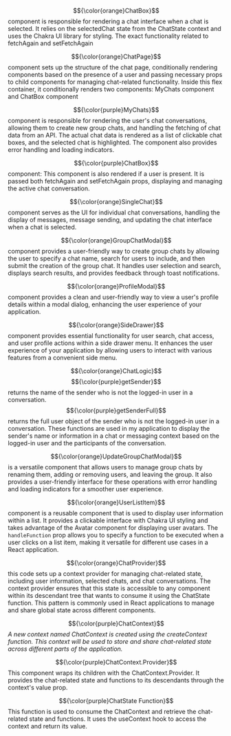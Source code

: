 $${\color{orange}ChatBox}$$
component is responsible for rendering a chat interface when a chat is selected. It relies on the selectedChat state from the ChatState context and uses the Chakra UI library for styling. The exact functionality related to fetchAgain and setFetchAgain

$${\color{orange}ChatPage}$$
component sets up the structure of the chat page, conditionally rendering components based on the presence of a user and passing necessary props to child components for managing chat-related functionality.
Inside this flex container, it conditionally renders two components:
MyChats component and ChatBox component

$${\color{purple}MyChats}$$
component is responsible for rendering the user's chat conversations, allowing them to create new group chats, and handling the fetching of chat data from an API. The actual chat data is rendered as a list of clickable chat boxes, and the selected chat is highlighted. The component also provides error handling and loading indicators.

$${\color{purple}ChatBox}$$
component: This component is also rendered if a user is present. It is passed both fetchAgain and setFetchAgain props, displaying and managing the active chat conversation.

$${\color{orange}SingleChat}$$
component serves as the UI for individual chat conversations, handling the display of messages, message sending, and updating the chat interface when a chat is selected.

$${\color{orange}GroupChatModal}$$
component provides a user-friendly way to create group chats by allowing the user to specify a chat name, search for users to include, and then submit the creation of the group chat. It handles user selection and search, displays search results, and provides feedback through toast notifications.

$${\color{orange}ProfileModal}$$
component provides a clean and user-friendly way to view a user's profile details within a modal dialog, enhancing the user experience of your application.

$${\color{orange}SideDrawer}$$
component provides essential functionality for user search, chat access, and user profile actions within a side drawer menu. It enhances the user experience of your application by allowing users to interact with various features from a convenient side menu.

$${\color{orange}ChatLogic}$$
$${\color{purple}getSender}$$ returns the name of the sender who is not the logged-in user in a conversation.
$${\color{purple}getSenderFull}$$ returns the full user object of the sender who is not the logged-in user in a conversation.
These functions are used in my application to display the sender's name or information in a chat or messaging context based on the logged-in user and the participants of the conversation.

$${\color{orange}UpdateGroupChatModal}$$
is a versatile component that allows users to manage group chats by renaming them, adding or removing users, and leaving the group. It also provides a user-friendly interface for these operations with error handling and loading indicators for a smoother user experience.

$${\color{orange}UserListItem}$$
component is a reusable component that is used to display user information within a list. It provides a clickable interface with Chakra UI styling and takes advantage of the Avatar component for displaying user avatars. The `handleFunction` prop allows you to specify a function to be executed when a user clicks on a list item, making it versatile for different use cases in a React application.

$${\color{orange}ChatProvider}$$
this code sets up a context provider for managing chat-related state, including user information, selected chats, and chat conversations. The context provider ensures that this state is accessible to any component within its descendant tree that wants to consume it using the ChatState function. This pattern is commonly used in React applications to manage and share global state across different components.

$${\color{purple}ChatContext}$$
_A new context named ChatContext is created using the createContext function. This context will be used to store and share chat-related state across different parts of the application._

$${\color{purple}ChatContext.Provider}$$
This component wraps its children with the ChatContext.Provider. It provides the chat-related state and functions to its descendants through the context's value prop.

$${\color{purple}ChatState Function}$$
This function is used to consume the ChatContext and retrieve the chat-related state and functions. It uses the useContext hook to access the context and return its value.
